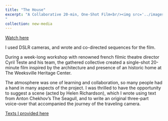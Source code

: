 ```yaml
---
title: "The House"
excerpt: "A Collaborative 20-min, One-Shot Film<br/><img src='../images/the_house_snapshot2.png'> During a week-long workshop with renowned french filmic theatre director Cyril Teste and his team, the gathered collective created a single-shot 20-minute film inspired by the architecture and presence of an historic home at The Weeksville Heritage Center. 
"
collection: new-media
---
```



[Watch here](https://vimeo.com/365254855/17faa3cf2e)

I used DSLR cameras, and wrote and co-directed sequences for the film.

During a week-long workshop with renowned french filmic theatre director Cyril Teste and his team, the gathered collective created a single-shot 20-minute film inspired by the architecture and presence of an historic home at The Weeksville Heritage Center. 

<!--- more --->


The atmosphere was one of learning and collaboration, so many people had a hand in many aspects of the project. I was thrilled to have the opportunity to suggest a scene (acted by Helen Richardson), which I wrote using text from Anton Chekhov’s The Seagull, and to write an original three-part voice-over that accompanied the journey of the traveling camera. 

[Texts I provided here](../../files/the_house_text.pdf)


